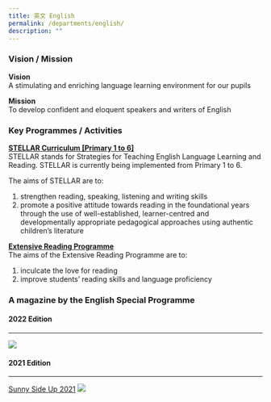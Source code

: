 ```yaml
---
title: 英文 English
permalink: /departments/english/
description: ""
---
```

### Vision / Mission

**Vision**  
A stimulating and enriching language learning environment for our pupils&nbsp;

**Mission**  
To develop confident and eloquent speakers and writers of English

### Key Programmes / Activities

**<u>STELLAR Curriculum \[Primary 1 to 6\]</u>**<br>
STELLAR stands for Strategies for Teaching English Language Learning and Reading. STELLAR is currently being implemented from Primary 1 to 6.&nbsp;

The aims of STELLAR are to:  
1. strengthen reading, speaking, listening and writing skills  
2. promote a positive attitude towards reading in the foundational years through the use of well-established, learner-centred and developmentally appropriate pedagogical approaches using authentic children’s literature

**<u>Extensive Reading Programme</u>**<br>
The aims of the Extensive Reading Programme are to:<br>
1. inculcate the love for reading  
2. improve students’ reading skills and language proficiency



### A magazine by the English Special Programme

#### 2022 Edition
------------

![](https://www.taonan.moe.edu.sg/images/img002.jpeg)

#### 2021 Edition
------------
[Sunny Side Up 2021](https://go.gov.sg/sunnysideup2021)
![](https://www.taonan.moe.edu.sg/images/img001.jpeg)